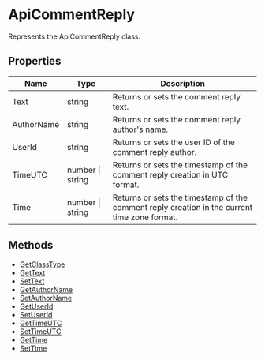 # ApiCommentReply

Represents the ApiCommentReply class.

## Properties

| Name | Type | Description |
| ---- | ---- | ----------- |
| Text | string | Returns or sets the comment reply text. |
| AuthorName | string | Returns or sets the comment reply author's name. |
| UserId | string | Returns or sets the user ID of the comment reply author. |
| TimeUTC | number \| string | Returns or sets the timestamp of the comment reply creation in UTC format. |
| Time | number \| string | Returns or sets the timestamp of the comment reply creation in the current time zone format. |
## Methods

- [GetClassType](./Methods/GetClassType.md)
- [GetText](./Methods/GetText.md)
- [SetText](./Methods/SetText.md)
- [GetAuthorName](./Methods/GetAuthorName.md)
- [SetAuthorName](./Methods/SetAuthorName.md)
- [GetUserId](./Methods/GetUserId.md)
- [SetUserId](./Methods/SetUserId.md)
- [GetTimeUTC](./Methods/GetTimeUTC.md)
- [SetTimeUTC](./Methods/SetTimeUTC.md)
- [GetTime](./Methods/GetTime.md)
- [SetTime](./Methods/SetTime.md)
